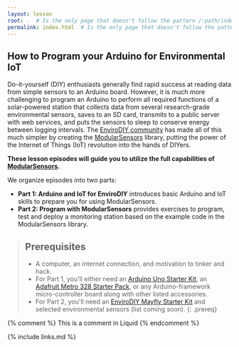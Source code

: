 ```yaml
---
layout: lesson
root: .  # Is the only page that doesn't follow the pattern /:path/index.html
permalink: index.html  # Is the only page that doesn't follow the pattern /:path/index.html
---
```

## How to Program your Arduino for Environmental IoT

Do-it-yourself (DIY) enthusiasts generally find rapid success at reading data from simple sensors to an Arduino board. However, it is much more challenging to program an Arduino to perform all required functions of a solar-powered station that collects data from several research-grade environmental sensors, saves to an SD card, transmits to a public server with web services, and puts the sensors to sleep to conserve energy between logging intervals. The [EnviroDIY community](https://www.envirodiy.org/) has made all of this much simpler by creating the [ModularSensors](https://github.com/EnviroDIY/ModularSensors) library, putting the power of the Internet of Things (IoT) revolution into the hands of DIYers.

**These lesson episodes will guide you to utilize the full capabilities of [ModularSensors](https://github.com/EnviroDIY/ModularSensors).**

We organize episodes into two parts:
- **Part 1: Arduino and IoT for EnviroDIY** introduces basic Arduino and IoT skills to prepare you for using ModularSensors.
- **Part 2: Program with ModularSensors** provides exercises to program, test and deploy a monitoring station based on the example code in the ModularSensors library.

> ## Prerequisites
>
> - A computer, an internet connection, and motivation to tinker and hack.
> - For Part 1, you'll either need an [Arduino Uno Starter Kit](https://www.amazon.com/gp/product/B00BT0NDB8), an [Adafruit Metro 328 Starter Pack](https://www.adafruit.com/product/3345), or any Arduino-framework micro-controller board along with other listed accessories.
> - For Part 2, you'll need an [EnviroDIY Mayfly Starter Kit](https://www.amazon.com/EnviroDIY-Mayfly-Arduino-Compatible-Starter/dp/B01FCVALDW) and selected environmental sensors (list coming soon).
{: .prereq}


<!-- this is an html comment -->

{% comment %} This is a comment in Liquid {% endcomment %}


{% include links.md %}
